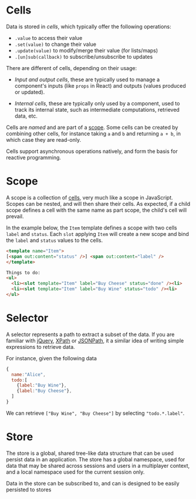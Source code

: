 # Cells

Data is stored in *cells*, which typically offer the following
operations:

- `.value` to access their value
- `.set(value)` to change their value
- `.update(value)` to modify/merge their value (for lists/maps)
- `.[un]sub(callback)` to subscribe/unsubscribe to updates

There are different of cells, depending on their usage:

- *Input and output cells*, these are typically used to manage a
  component's inputs (like `props` in React) and outputs (values
  produced or updated).

- *Internal cells*, these are typically only used by a component, used
  to track its internal state, such as intermediate computations,
  retrieved data, etc.

Cells are *named* and are part of a [scope](#scope). Some cells can be
created by combining other cells, for instance taking `a` and `b` and
returning `a + b`, in which case they are read-only.

Cells support asynchronous operations natively, and form the basis for
reactive programming.

# Scope

A scope is a collection of [cells](#cells), very much like a scope in
JavaScript. Scopes can be nested, and will then share their cells. As
expected, if a child scope defines a cell with the same name as part
scope, the child's cell will prevail.

In the example below, the `Item` template defines a scope with two cells
`label` and `status`. Each `slot` applying `Item` will create a new
scope and bind the `label` and `status` values to the cells.

``` html
<template name="Item">
[<span out:content="status" />] <span out:content="label" />
</template>

Things to do:
<ul>
  <li><slot template="Item" label="Buy Cheese" status="done" /><li>
  <li><slot template="Item" label="Buy Wine" status="todo" /><li>
</ul>
```

# Selector

A selector represents a path to extract a subset of the data. If you are
familiar with [jQuery](https://jquery.com/),
[XPath](https://en.wikipedia.org/wiki/XPath) or
[JSONPath](https://datatracker.ietf.org/doc/id/draft-goessner-dispatch-jsonpath-00.html),
it a similar idea of writing simple expressions to retrieve data.

For instance, given the following data

``` javascript
{
  name:"Alice",
  todo:[
    {label:"Buy Wine"},
    {label:"Buy Cheese"},
  ]
}
```

We can retrieve `["Buy Wine", "Buy Cheese"]` by selecting
`"todo.*.label"`.

# Store

The store is a global, shared tree-like data structure that can be used
persist data in an application. The store has a global namespace, used
for data that may be shared across sessions and users in a multiplayer
context, and a local namespace used for the current session only.

Data in the store can be subscribed to, and can is designed to be easily
persisted to stores
